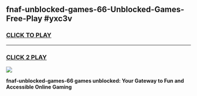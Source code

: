 
## fnaf-unblocked-games-66-Unblocked-Games-Free-Play #yxc3v
<h3>
<a href="https://us.freeplayer.one?title=fnaf-unblocked-games-66&ref=9M">CLICK TO PLAY</a></h3>
<hr>

<h3>
<a href="https://us.freeplayer.one?title=fnaf-unblocked-games-66&ref=9M">CLICK 2 PLAY</a>
  
</h3>

<a href="https://us.freeplayer.one?title=fnaf-unblocked-games-66&ref=9M"><img src="https://clearcache.store/games.png"></a>


**fnaf-unblocked-games-66 games unblocked: Your Gateway to Fun and Accessible Online Gaming**
